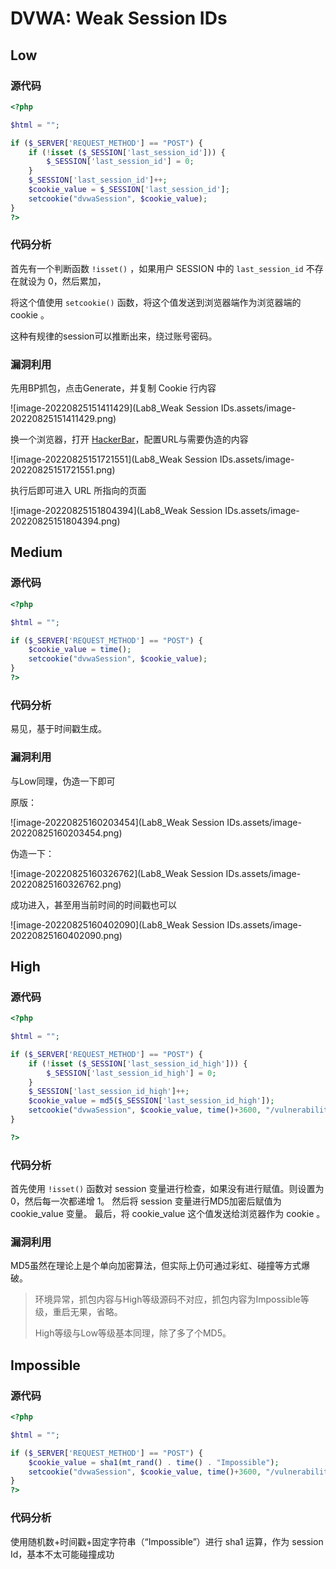 # DVWA: Weak Session IDs

## Low

### 源代码

```php
<?php

$html = "";

if ($_SERVER['REQUEST_METHOD'] == "POST") {
    if (!isset ($_SESSION['last_session_id'])) {
        $_SESSION['last_session_id'] = 0;
    }
    $_SESSION['last_session_id']++;
    $cookie_value = $_SESSION['last_session_id'];
    setcookie("dvwaSession", $cookie_value);
}
?>
```

### 代码分析

首先有一个判断函数 `!isset()` ，如果用户 SESSION 中的 `last_session_id` 不存在就设为 0，然后累加，

将这个值使用 `setcookie()` 函数，将这个值发送到浏览器端作为浏览器端的 cookie 。	

这种有规律的session可以推断出来，绕过账号密码。

### 漏洞利用

先用BP抓包，点击Generate，并复制 Cookie 行内容

![image-20220825151411429](Lab8_Weak Session IDs.assets/image-20220825151411429.png)



换一个浏览器，打开 [HackerBar](https://github.com/Mr-xn/hackbar2.1.3)，配置URL与需要伪造的内容

![image-20220825151721551](Lab8_Weak Session IDs.assets/image-20220825151721551.png)



执行后即可进入 URL 所指向的页面

![image-20220825151804394](Lab8_Weak Session IDs.assets/image-20220825151804394.png)

## Medium

### 源代码

```php
<?php

$html = "";

if ($_SERVER['REQUEST_METHOD'] == "POST") {
    $cookie_value = time();
    setcookie("dvwaSession", $cookie_value);
}
?>
```



### 代码分析

易见，基于时间戳生成。



### 漏洞利用

与Low同理，伪造一下即可

原版：

![image-20220825160203454](Lab8_Weak Session IDs.assets/image-20220825160203454.png)

伪造一下：

![image-20220825160326762](Lab8_Weak Session IDs.assets/image-20220825160326762.png)



成功进入，甚至用当前时间的时间戳也可以

![image-20220825160402090](Lab8_Weak Session IDs.assets/image-20220825160402090.png)

## High

### 源代码

```php
<?php

$html = "";

if ($_SERVER['REQUEST_METHOD'] == "POST") {
    if (!isset ($_SESSION['last_session_id_high'])) {
        $_SESSION['last_session_id_high'] = 0;
    }
    $_SESSION['last_session_id_high']++;
    $cookie_value = md5($_SESSION['last_session_id_high']);
    setcookie("dvwaSession", $cookie_value, time()+3600, "/vulnerabilities/weak_id/", $_SERVER['HTTP_HOST'], false, false);
}

?>
```



### 代码分析

首先使用 `!isset()` 函数对 session 变量进行检查，如果没有进行赋值。则设置为 0，然后每一次都递增 1。
然后将 session 变量进行MD5加密后赋值为 cookie_value 变量。
最后，将 cookie_value 这个值发送给浏览器作为 cookie 。



### 漏洞利用

MD5虽然在理论上是个单向加密算法，但实际上仍可通过彩虹、碰撞等方式爆破。

> 环境异常，抓包内容与High等级源码不对应，抓包内容为Impossible等级，重启无果，省略。
>
> High等级与Low等级基本同理，除了多了个MD5。



## Impossible

### 源代码

```php
<?php

$html = "";

if ($_SERVER['REQUEST_METHOD'] == "POST") {
    $cookie_value = sha1(mt_rand() . time() . "Impossible");
    setcookie("dvwaSession", $cookie_value, time()+3600, "/vulnerabilities/weak_id/", $_SERVER['HTTP_HOST'], true, true);
}
?>
```



### 代码分析

使用随机数+时间戳+固定字符串（“Impossible”）进行 sha1 运算，作为 session Id，基本不太可能碰撞成功


